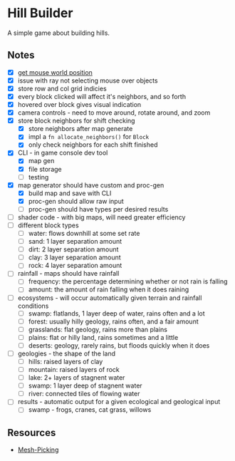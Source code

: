 # Hill Builder

A simple game about building hills.

## Notes

- [x] [get mouse world position](https://bevyengine.org/examples/3d-rendering/3d-viewport-to-world/)
- [x] issue with ray not selecting mouse over objects
- [x] store row and col grid indicies
- [x] every block clicked will affect it's neighbors, and so forth
- [x] hovered over block gives visual indication
- [x] camera controls - need to move around, rotate around, and zoom
- [x] store block neighbors for shift checking
  - [x] store neighbors after map generate
  - [x] impl a `fn allocate_neighbors()` for `Block`
  - [x] only check neighbors for each shift finished
- [x] CLI - in game console dev tool
  - [x] map gen
  - [x] file storage
  - [ ] testing
- [x] map generator should have custom and proc-gen
  - [x] build map and save with CLI
  - [x] proc-gen should allow raw input
  - [ ] proc-gen should have types per desired results
- [ ] shader code - with big maps, will need greater efficiency
- [ ] different block types
  - [ ] water: flows downhill at some set rate
  - [ ] sand: 1 layer separation amount
  - [ ] dirt: 2 layer separation amount
  - [ ] clay: 3 layer separation amount
  - [ ] rock: 4 layer separation amount
- [ ] rainfall - maps should have rainfall
  - [ ] frequency: the percentage determining whether or not rain is falling
  - [ ] amount: the amount of rain falling when it does raining
- [ ] ecosystems - will occur automatically given terrain and rainfall conditions
  - [ ] swamp: flatlands, 1 layer deep of water, rains often and a lot
  - [ ] forest: usually hilly geology, rains often, and a fair amount
  - [ ] grasslands: flat geology, rains more than plains
  - [ ] plains: flat or hilly land, rains sometimes and a little
  - [ ] deserts: geology, rarely rains, but floods quickly when it does
- [ ] geologies - the shape of the land
  - [ ] hills: raised layers of clay
  - [ ] mountain: raised layers of rock
  - [ ] lake: 2+ layers of stagnent water
  - [ ] swamp: 1 layer deep of stagnent water
  - [ ] river: connected tiles of flowing water
- [ ] results - automatic output for a given ecological and geological input
  - [ ] swamp - frogs, cranes, cat grass, willows

## Resources

- [Mesh-Picking](https://bevyengine.org/examples/picking/mesh-picking/)
